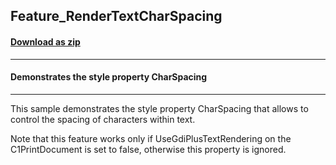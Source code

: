 ## Feature_RenderTextCharSpacing
#### [Download as zip](https://grapecity.github.io/DownGit/#/home?url=https://github.com/GrapeCity/ComponentOne-WinForms-Samples/tree/master/Core\PrintDocument\Feature_RenderTextCharSpacing)
____
#### Demonstrates the style property CharSpacing
____
This sample demonstrates the style property CharSpacing that allows to control the spacing of characters within text. 

Note that this feature works only if UseGdiPlusTextRendering on the C1PrintDocument is set to false, otherwise this property is ignored. 